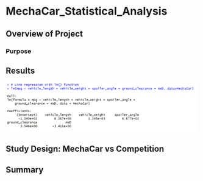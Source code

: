 # MechaCar_Statistical_Analysis

## Overview of Project

### Purpose

## Results

![line_regression](https://raw.githubusercontent.com/JBro-Birds/MechaCar_Statistical_Analysis/master/support_images_read.me/line_regression.png)

## Study Design: MechaCar vs Competition

## Summary

